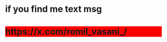 <h1>if you find me text msg</h1>
<h1 style="background-color:red;">https://x.com/romil_vasani_/</h1>

